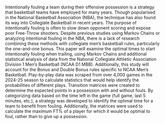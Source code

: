 Intentionally fouling a team during their offensive possession is a strategy that basketball teams have employed for many years. Though popularised in the National Basketball Association (NBA), the technique has also found its way into Collegiate Basketball in recent years. The purpose of intentionally fouling is often to slow down opponent scoring and expose poor Free-Throw shooters. Despite previous studies using Markov Chains or analyzing intentional fouling in the NBA, there is a lack of research combining these methods with collegiate men’s basketball rules, particularly the one-and-one bonus. This paper will examine the optimal times to start intentionally fouling when trailing, using Markov Chains and additional statistical analysis of data from the National Collegiate Athletic Association Division 1 Men’s Basketball (NCAA D1 MBB). Additionally, this study will account for the Bonus and Double Bonus rules specific to NCAA Men’s Basketball. Play-by-play data was scraped from over 4,000 games in the 2024-25 season to calculate statistics that would help identify the probabilities of different plays. Transition matrices were created to determine the expected points in a possession with and without fouls. By categorizing data based on the time left in the game (full game, last 5 minutes, etc.), a strategy was developed to identify the optimal time for a team to benefit from fouling. Additionally, the matrices were used to calculate the maximum FT% of a player for which it would be optimal to foul, rather than to give up a possession.
